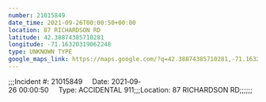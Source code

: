 ```yaml
---
number: 21015849
date_time: 2021-09-26T00:00:50+00:00
location: 87 RICHARDSON RD
latitude: 42.38874385710281
longitude: -71.16320319062248
type: UNKNOWN TYPE
google_maps_link: https://maps.google.com/?q=42.38874385710281,-71.16320319062248
---
```


;;;Incident #: 21015849     Date: 2021‐09‐26 00:00:50     Type: ACCIDENTAL 911;;;Location: 87 RICHARDSON RD;;;;;;
